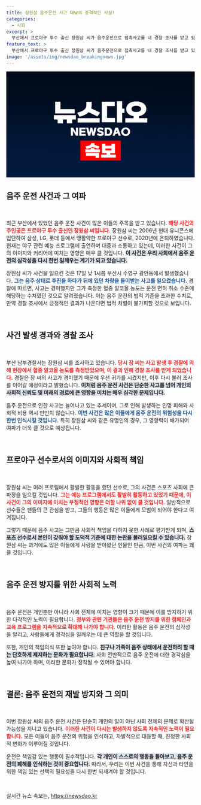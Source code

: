 ```yaml
---
title: 장원삼 음주운전 사고 대낮의 충격적인 사실!
categories:
  - 사회
excerpt: >
  부산에서 프로야구 투수 출신 장원삼 씨가 음주운전으로 접촉사고를 내 경찰 조사를 받고 있습니다. 그의 혈중알코올농도는 면허 취소 수준으로 알려졌으며, 귀가 후 추가 조사가 예정되어 있습니다.
feature_text: >
  부산에서 프로야구 투수 출신 장원삼 씨가 음주운전으로 접촉사고를 내 경찰 조사를 받고 있습니다. 그의 혈중알코올농도는 면허 취소 수준으로 알려졌으며, 귀가 후 추가 조사가 예정되어 있습니다.
image: '/assets/img/newsdao_breakingnews.jpg'
---
```


<p><img src="/assets/img/newsdao_breakingnews.jpg" alt="koreaapp 속보" /></p>

<h2 data-ke-size="size26">음주 운전 사건과 그 여파</h2>

<p data-ke-size="size16">&nbsp;</p>

<p data-ke-size="size16">최근 부산에서 있었던 음주 운전 사건이 많은 이들의 주목을 받고 있습니다. <b><span style="color: #ee2323;">해당 사건의 주인공은 프로야구 투수 출신인 장원삼 씨입니다.</span></b> 장원삼 씨는 2006년 현대 유니콘스에 입단하여 삼성, LG, 롯데 등에서 맹활약한 프로야구 선수로, 2020년에 은퇴하였습니다. 현재는 야구 관련 예능 프로그램에 출연하며 대중과 소통하고 있는데, 이러한 사건이 그의 이미지와 커리어에 미치는 영향은 매우 클 것입니다. <b><span style="background-color: #21538527;">이 사건은 우리 사회에서 음주 운전의 심각성을 다시 한번 일깨우는 계기가 되고 있습니다.</span></b> </p>

<p data-ke-size="size16">장원삼 씨가 사건을 일으킨 것은 17일 낮 1시쯤 부산시 수영구 광안동에서 발생했습니다. <b><span style="color: #1a5490;">그는 음주 상태로 후진을 하다가 뒤에 있던 차량을 들이받는 사고를 일으켰습니다.</span></b> 경찰에 따르면, 사고는 경미했지만 그가 측정한 혈중 알코올 농도는 운전 면허 취소 수준에 해당하는 수치였던 것으로 알려졌습니다. 이는 음주 운전의 법적 기준을 초과한 수치로, 만약 경찰 조사에서 긍정적인 결과가 나온다면 법적 처벌이 불가피할 것으로 보입니다.</p>

<p data-ke-size="size16">&nbsp;</p>

<h2 data-ke-size="size26">사건 발생 경과와 경찰 조사</h2>

<p data-ke-size="size16">&nbsp;</p>

<p data-ke-size="size16">부산 남부경찰서는 장원삼 씨를 조사하고 있습니다. <b><span style="color: #ee2323;">당시 장 씨는 사고 발생 후 경찰에 의해 현장에서 혈중 알코올 농도를 측정받았으며, 이 결과 인해 경찰 조사를 받게 되었습니다.</span></b> 경찰은 장 씨의 사고가 경미했기 때문에 우선 귀가를 시켰지만, 이후 다시 불러 조사를 이어갈 예정이라고 밝혔습니다. <b><span style="background-color: #21538527;">이처럼 음주 운전 사건은 단순한 사고를 넘어 개인의 사회적 신뢰도 및 미래의 경로에 큰 영향을 미치는 매우 심각한 문제입니다.</span></b></p>

<p data-ke-size="size16">음주 운전으로 인한 사고는 늘어나고 있는 추세이며, 그로 인해 발생하는 인명 피해와 사회적 비용 역시 만만치 않습니다. <b><span style="color: #1a5490;">이번 사건은 많은 이들에게 음주 운전의 위험성을 다시 한번 인식시킬 것입니다.</span></b> 특히 장원삼 씨와 같은 유명인의 경우, 그 영향력이 배가되어 여파가 더욱 클 것으로 예상됩니다.</p>

<p data-ke-size="size16">&nbsp;</p>

<h2 data-ke-size="size26">프로야구 선수로서의 이미지와 사회적 책임</h2>

<p data-ke-size="size16">&nbsp;</p>

<p data-ke-size="size16">장원삼 씨는 여러 프로팀에서 활발한 활동을 했던 선수로, 그의 사건은 스포츠 사회에 큰 파장을 일으킬 것입니다. <b><span style="color: #ee2323;">그는 예능 프로그램에서도 활발히 활동하고 있었기 때문에, 이 사건이 그의 이미지에 미치는 부정적인 영향은 더할 나위 없이 클 것입니다.</span></b> 일반적으로 선수들은 팬들의 큰 관심을 받고, 그들의 행동은 많은 이들에게 모범이 되어야 한다고 여겨집니다.</p>

<p data-ke-size="size16">그렇기 때문에 음주 사고는 그만큼 사회적 책임을 다하지 못한 사례로 평가받게 되며, <b><span style="background-color: #21538527;">스포츠 선수로서 본인이 갖춰야 할 도덕적 기준에 대한 논란을 불러일으킬 수 있습니다.</span></b> 장원삼 씨는 과거에도 많은 이들에게 사랑을 받아왔던 인물인 만큼, 이번 사건의 여파는 꽤 클 것입니다.</p>

<p data-ke-size="size16">&nbsp;</p>

<h2 data-ke-size="size26">음주 운전 방지를 위한 사회적 노력</h2>

<p data-ke-size="size16">&nbsp;</p>

<p data-ke-size="size16">음주 운전은 개인뿐만 아니라 사회 전체에 미치는 영향이 크기 때문에 이를 방지하기 위한 다각적인 노력이 필요합니다. <b><span style="color: #ee2323;">정부와 관련 기관들은 음주 운전 방지를 위한 캠페인과 교육 프로그램을 지속적으로 확대해 나가야 합니다.</span></b> 이러한 활동은 음주 운전의 심각성을 알리고, 사람들에게 경각심을 일깨우는 데 큰 역할을 할 것입니다.</p>

<p data-ke-size="size16">또한, 개인의 책임의식 또한 높여야 합니다. <b><span style="background-color: #21538527;">친구나 가족이 음주 상태에서 운전하려 할 때는 단호하게 제지하는 문화가 필요합니다.</span></b> 사회 전반적으로 음주 운전에 대한 경각심을 높여 나가야 하며, 이러한 문화가 정착될 수 있어야 합니다.</p>

<p data-ke-size="size16">&nbsp;</p>

<h2 data-ke-size="size26">결론: 음주 운전의 재발 방지와 그 의미</h2>

<p data-ke-size="size16">&nbsp;</p>

<p data-ke-size="size16">이번 장원삼 씨의 음주 운전 사건은 단순히 개인의 일이 아닌 사회 전체의 문제로 확산될 가능성을 지니고 있습니다. <b><span style="color: #ee2323;">이러한 사건이 다시는 발생하지 않도록 지속적인 노력이 필요합니다.</span></b> 모든 이들이 음주 운전의 위험을 인식하고, 자발적으로 대응할 때, 진정한 사회적 변화가 이루어질 것입니다.</p>

<p data-ke-size="size16">운전은 책임감 있는 행동이 필수적입니다. <b><span style="background-color: #21538527;">각 개인이 스스로의 행동을 돌아보고, 음주 운전의 폐해를 인식하는 것이 중요합니다.</span></b> 따라서, 우리는 이번 사건을 통해 자신과 타인을 위한 책임 있는 선택의 필요성을 다시 한번 되새겨야 할 것입니다.</p>

<p data-ke-size="size16">&nbsp;</p>
실시간 뉴스 속보는, <a href="https://newsdao.kr" rel="dofollow">https://newsdao.kr</a>


